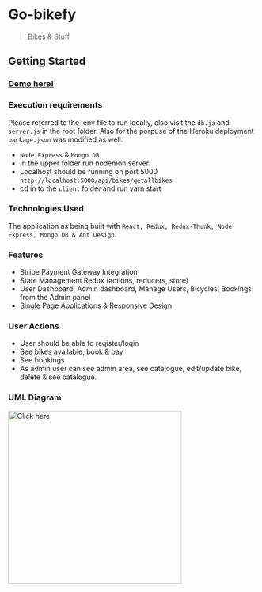 # Go-bikefy 
>Bikes & Stuff


## Getting Started
### [Demo here!](https://go-bikefy2.herokuapp.com/login)

### Execution requirements
Please referred to the .env file to run locally, also visit the `db.js` and `server.js` in the root folder. Also for the porpuse of the Heroku deployment `package.json` was modified as well.

* `Node Express` & `Mongo DB` 
* In the upper folder run nodemon server
* Localhost should be running on port 5000 `http://localhost:5000/api/bikes/getallbikes`
* cd in to the `client` folder and run yarn start


### Technologies Used
The application as being built with `React, Redux, Redux-Thunk, Node Express, Mongo DB & Ant Design`.

### Features
* Stripe Payment Gateway Integration
* State Management Redux (actions, reducers, store)
* User Dashboard, Admin dashboard, Manage Users, Bicycles, Bookings from the Admin panel
* Single Page Applications & Responsive Design

### User Actions
* User should be able to register/login
* See bikes available, book & pay
* See bookings
* As admin user can see admin area, see catalogue, edit/update bike, delete & see catalogue.

### UML Diagram 
<img src="https://i.ibb.co/4mnkS4c/screenshot.png" width="350" title="Click here">
